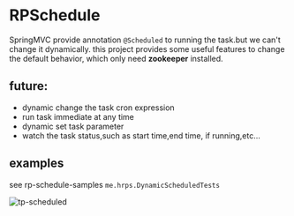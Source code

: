 # RPSchedule

SpringMVC provide annotation `@Scheduled` to running the task.but we can't change it dynamically.
this project provides some useful features to change the default behavior, which only need **zookeeper** installed.

## future:

- dynamic change the task cron expression
- run task immediate at any time
- dynamic set task parameter
- watch the task status,such as start time,end time, if running,etc...

## examples

see rp-schedule-samples `me.hrps.DynamicScheduledTests`

![tp-scheduled](http://o6mo1i54c.bkt.clouddn.com/tp-scheduled.gif)



